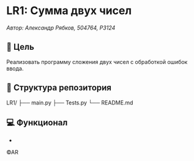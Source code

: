 # LR1: Сумма двух чисел
*Автор: Александр Рябков, 504764, P3124*

## 🎯 Цель
Реализовать программу сложения двух чисел с обработкой ошибок ввода.

## 📁 Структура репозитория
LR1/
├── main.py
├── Tests.py
└── README.md

## 💻 Функционал
- 

©AR
